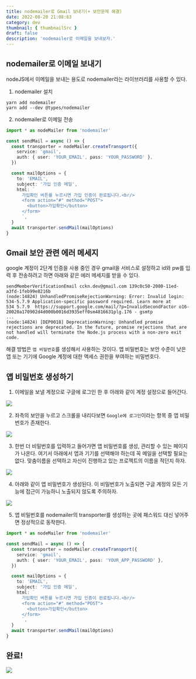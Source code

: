 ```yaml
---
title: nodemailer로 Gmail 보내기(+ 보안문제 해결)
date: 2022-08-20 21:08:63
category: dev
thumbnail: { thumbnailSrc }
draft: false
description: 'nodemailer로 이메일을 보내보자.'
---
```


## nodemailer로 이메일 보내기

nodeJS에서 이메일을 보내는 용도로 nodemailer라는 라이브러리를 사용할 수 있다.

1. nodemailer 설치

```
yarn add nodemailer
yarn add --dev @types/nodemailer
```

2. nodemailer로 이메일 전송

```ts
import * as nodeMailer from 'nodemailer'

const sendMail = async () => {
  const transporter = nodeMailer.createTransport({
    service: 'gmail',
    auth: { user: 'YOUR_EMAIL', pass: 'YOUR_PASSWORD' },
  })

  const mailOptions = {
    to: 'EMAIL',
    subject: '가입 인증 메일',
    html: `
      가입확인 버튼를 누르시면 가입 인증이 완료됩니다.<br/>
      <form action="#" method="POST">
        <button>가입확인</button>
      </form>  
      `,
  }
  await transporter.sendMail(mailOptions)
}
```

## Gmail 보안 관련 에러 메세지

google 계정이 2단계 인증을 사용 중인 경우 gmail을 서비스로 설정하고 id와 pw를 입력 후 전송하려고 하면 아래와 같은 에러 메세지를 받을 수 있다.

```
sendMemberVerificationEmail cckn.dev@gmail.com 139c0c50-2080-11ed-a3fd-1feb99e8216b
(node:14824) UnhandledPromiseRejectionWarning: Error: Invalid login: 534-5.7.9 Application-specific password required. Learn more at
534 5.7.9  https://support.google.com/mail/?p=InvalidSecondFactor o16-20020a170902d4d000b0016d3935eff0sm4816631plg.176 - gsmtp
...
(node:14824) [DEP0018] DeprecationWarning: Unhandled promise rejections are deprecated. In the future, promise rejections that are not handled will terminate the Node.js process with a non-zero exit code.
```

해결 방법은 `앱 비밀번호`를 생성해서 사용하는 것이다. 앱 비밀번호는 보안 수준이 낮은 앱 또는 기기에 Google 계정에 대한 액세스 권한을 부여하는 비밀번호다.

## 앱 비밀번호 생성하기

1. 이메일을 보낼 계정으로 구글에 로그인 한 후 아래와 같이 계정 설정으로 들어간다.

![](https://i.imgur.com/CHc0tmW.png)

2. 좌측의 보안을 누르고 스크롤을 내리다보면 `Google에 로그인`이라는 항목 중 앱 비밀번호가 존재한다.

![](https://i.imgur.com/ZToVo7t.png)

3. 한번 더 비밀번호를 입력하고 들어가면 앱 비밀번호를 생성, 관리할 수 있는 페이지가 나온다. 여기서 아래에서 앱과 기기를 선택해야 하는데 꼭 메일을 선택할 필요는 없다. 맞춤이름을 선택하고 자신이 진행하고 있는 프로젝트의 이름을 적던지 하자.

![](https://i.imgur.com/0GsxnBK.png)

4. 아래와 같이 앱 비밀번호가 생성된다. 이 비밀번호가 노출되면 구글 계정의 모든 기능에 접근이 가능하니 노출되지 않도록 주의하자.

![](https://i.imgur.com/ykLYTMn.png)

5. 앱 비밀번호를 nodemailer의 transporter를 생성하는 곳에 패스워드 대신 넣어주면 정상적으로 동작한다.

```ts
import * as nodeMailer from 'nodemailer'

const sendMail = async () => {
  const transporter = nodeMailer.createTransport({
    service: 'gmail',
    auth: { user: 'YOUR_EMAIL', pass: 'YOUR_APP_PASSWORD' },
  })

  const mailOptions = {
    to: 'EMAIL',
    subject: '가입 인증 메일',
    html: `
      가입확인 버튼를 누르시면 가입 인증이 완료됩니다.<br/>
      <form action="#" method="POST">
        <button>가입확인</button>
      </form>  
      `,
  }
  await transporter.sendMail(mailOptions)
}
```

## 완료!

![](https://i.imgur.com/sxSi7RH.png)

